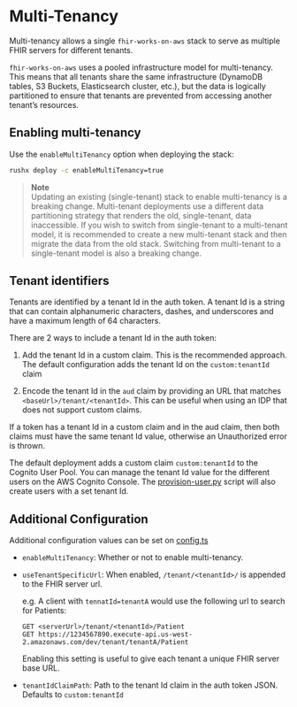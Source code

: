 # Multi-Tenancy

Multi-tenancy allows a single `fhir-works-on-aws` stack to serve as multiple FHIR servers for different tenants.

`fhir-works-on-aws` uses a pooled infrastructure model for multi-tenancy. This means that all tenants share the
same infrastructure (DynamoDB tables, S3 Buckets, Elasticsearch cluster, etc.), but the data
is logically partitioned to ensure that tenants are prevented from accessing another tenant’s resources.

## Enabling multi-tenancy

Use the `enableMultiTenancy` option when deploying the stack:

```bash
rushx deploy -c enableMultiTenancy=true
```

> **Note**  
> Updating an existing (single-tenant) stack to enable multi-tenancy is a breaking change. Multi-tenant
deployments use a different data partitioning strategy that renders the old, single-tenant, data inaccessible.
If you wish to switch from single-tenant to a multi-tenant model, it is recommended to create a new multi-tenant stack
and then migrate the data from the old stack. Switching from multi-tenant to a single-tenant model is also a breaking change.

## Tenant identifiers

Tenants are identified by a tenant Id in the auth token. A tenant Id is a string that can contain alphanumeric characters,
dashes, and underscores and have a maximum length of 64 characters.

There are 2 ways to include a tenant Id in the auth token:

1. Add the tenant Id in a custom claim. This is the recommended approach.
   The default configuration adds the tenant Id on the `custom:tenantId` claim

1. Encode the tenant Id in the `aud` claim by providing an URL that matches `<baseUrl>/tenant/<tenantId>`.
   This can be useful when using an IDP that does not support custom claims.

If a token has a tenant Id in a custom claim and in the aud claim, then both claims must have the same tenant Id value,
otherwise an Unauthorized error is thrown.

The default deployment adds a custom claim `custom:tenantId` to the Cognito User Pool. You can manage the tenant Id value
for the different users on the AWS Cognito Console. The [provision-user.py](https://github.com/awslabs/fhir-works-on-aws-deployment/blob/mainline/scripts/provision-user.py)
script will also create users with a set tenant Id.

## Additional Configuration

Additional configuration values can be set on [config.ts](https://github.com/awslabs/fhir-works-on-aws-deployment/blob/mainline/src/config.ts)

- `enableMultiTenancy`: Whether or not to enable multi-tenancy.
- `useTenantSpecificUrl`: When enabled, `/tenant/<tenantId>/` is appended to the FHIR server url.

  e.g. A client with `tennatId=tenantA` would use the following url to search for Patients:

  ```
  GET <serverUrl>/tenant/<tenantId>/Patient
  GET https://1234567890.execute-api.us-west-2.amazonaws.com/dev/tenant/tenantA/Patient
  ```

  Enabling this setting is useful to give each tenant a unique FHIR server base URL.

- `tenantIdClaimPath`: Path to the tenant Id claim in the auth token JSON. Defaults to `custom:tenantId`
